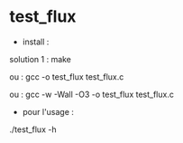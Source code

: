 # test_flux

- install :

solution 1 : 
	make

ou :
gcc -o test_flux test_flux.c

ou :
gcc -w -Wall -O3 -o test_flux test_flux.c

- pour l'usage :

./test_flux -h

